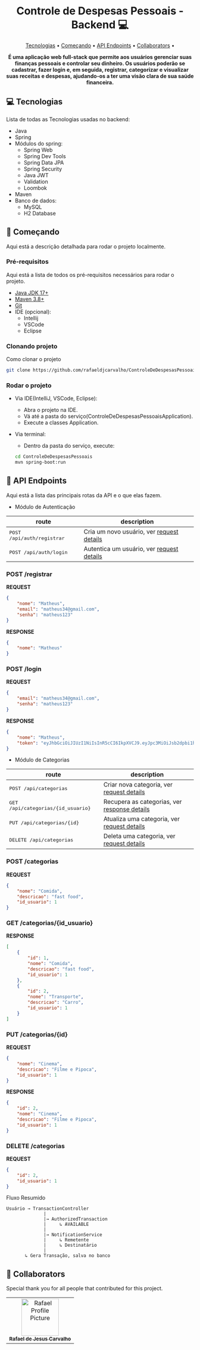 <h1 align="center" style="font-weight: bold;">Controle de Despesas Pessoais - Backend 💻</h1>

<p align="center">
    <a href="#technologies">Tecnologias</a> • 
    <a href="#started">Começando</a> • 
    <a href="#routes">API Endpoints</a> •
    <a href="#colab">Collaborators</a> •
</p>

<p align="center">
    <b>É uma aplicação web full-stack que permite aos usuários gerenciar suas finanças pessoais e controlar seu dinheiro. Os usuários poderão se cadastrar, fazer login e, em seguida, registrar, categorizar e visualizar suas receitas e despesas, ajudando-os a ter uma visão clara de sua saúde financeira.</b>
</p>

<h2 id="technologies">💻 Tecnologias</h2>

Lista de todas as Tecnologias usadas no backend:
- Java
- Spring
- Módulos do spring:
    - Spring Web
    - Spring Dev Tools
    - Spring Data JPA
    - Spring Security
    - Java JWT
    - Validation
    - Loombok
- Maven
- Banco de dados:
    - MySQL
    - H2 Database


<h2 id="started">🚀 Começando</h2>

Aqui está a descrição detalhada para rodar o projeto localmente.

<h3>Pré-requisitos</h3>

Aqui está a lista de todos os pré-requisitos necessários para rodar o projeto.

- [Java JDK 17+](https://adoptium.net/pt-BR/temurin/releases?version=17)
- [Maven 3.8+](https://maven.apache.org/download.cgi)
- [Git](https://git-scm.com/downloads)
- IDE (opcional):
    - Intellij
    - VSCode
    - Eclipse

<h3>Clonando projeto</h3>

Como clonar o projeto

```bash
git clone https://github.com/rafaeldjcarvalho/ControleDeDespesasPessoais
```


<h3>Rodar o projeto</h3>

- Via IDE(IntelliJ, VSCode, Eclipse):
    - Abra o projeto na IDE.
    - Vá até a pasta do serviço(ControleDeDespesasPessoaisApplication).
    - Execute a classes Application.
- Via terminal:
    - Dentro da pasta do serviço, execute:

    ```bash
    cd ControleDeDespesasPessoais
    mvn spring-boot:run
    ``` 


<h2 id="routes">📍 API Endpoints</h2>

Aqui está a lista das principais rotas da API e o que elas fazem.

- Módulo de Autenticação


| route               | description                                          
|----------------------|-----------------------------------------------------
| <kbd>POST /api/auth/registrar</kbd>      | Cria um novo usuário, ver [request details](#post-user-register)
| <kbd>POST /api/auth/login</kbd>     | Autentica um usuário, ver [request details](#post-user-login)


<h3 id="get-user-register">POST /registrar</h3>

**REQUEST**
```json
{
    "nome": "Matheus",
    "email": "matheus34@gmail.com",
    "senha": "matheus123"
}
```

**RESPONSE**
```json
{
    "nome": "Matheus"
}
```


<h3 id="post-user-login">POST /login</h3>

**REQUEST**
```json
{
    "email": "matheus34@gmail.com",
    "senha": "matheus123"
}
```

**RESPONSE**
```json
{
    "nome": "Matheus",
    "token": "eyJhbGciOiJIUzI1NiIsInR5cCI6IkpXVCJ9.eyJpc3MiOiJsb2dpbi1hdXRoLWFwaSIsInN1YiI6InJhZmFlbGRlamVzdXNAZ21haWwuY29tIiwiZXhwIjoxNzU0NzU2Mzc4fQ.TzM7LGUj-VkbXRPq2g8uMR_IgkS9JwuK0iyTMNdeiX0"
}
```


- Módulo de Categorias


| route               | description                                          
|----------------------|-----------------------------------------------------
| <kbd>POST /api/categorias</kbd>     | Criar nova categoria, ver [request details](#post-category-detail)
| <kbd>GET /api/categorias/{id_usuario}</kbd>     | Recupera as categorias, ver [response details](#get-category-detail)
| <kbd>PUT /api/categorias/{id}</kbd>     | Atualiza uma categoria, ver [request details](#put-category-detail)
| <kbd>DELETE /api/categorias</kbd>     | Deleta uma categoria, ver [request details](#delete-category-detail)

<h3 id="post-category-detail">POST /categorias</h3>

**REQUEST**
```json
{
    "nome": "Comida",
    "descricao": "fast food",
    "id_usuario": 1
}
```

<h3 id="get-category-detail">GET /categorias/{id_usuario}</h3>

**RESPONSE**
```json
[
    {
        "id": 1,
        "nome": "Comida",
        "descricao": "fast food",
        "id_usuario": 1
    },
    {
        "id": 2,
        "nome": "Transporte",
        "descricao": "Carro",
        "id_usuario": 1
    }
]
```

<h3 id="put-category-detail">PUT /categorias/{id}</h3>

**REQUEST**
```json
{
    "nome": "Cinema",
    "descricao": "Filme e Pipoca",
    "id_usuario": 1
}
```

**RESPONSE**
```json
{
    "id": 2,
    "nome": "Cinema",
    "descricao": "Filme e Pipoca",
    "id_usuario": 1
}
```

<h3 id="delete-category-detail">DELETE /categorias</h3>

**REQUEST**
```json
{
    "id": 2,
    "id_usuario": 1
}
```

Fluxo Resumido

```plaintext
Usuário → TransactionController
              |
              |→ AuthorizedTransaction
              |     ↳ AVAILABLE
              |
              |→ NotificationService
              |     ↳ Remetente
              |     ↳ Destinatário
              |
       ↳ Gera Transação, salva no banco
```

<h2 id="colab">🤝 Collaborators</h2>

Special thank you for all people that contributed for this project.

<table>
  <tr>
    <td align="center">
      <a href="#">
        <img src="https://avatars.githubusercontent.com/u/141766102?v=4" width="100px;" alt="Rafael Profile Picture"/><br>
        <sub>
          <b>Rafael de Jesus Carvalho</b>
        </sub>
      </a>
    </td>
  </tr>
</table>